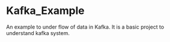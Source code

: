 # Kafka_Example
An example to under flow of data in Kafka. It is a basic project to understand kafka system.
